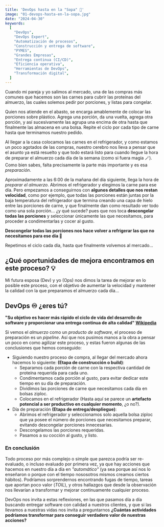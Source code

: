 ```yaml
---
title: 'DevOps hasta en la "Sopa" 🍲'
image: "01-devops-hasta-en-la-sopa.jpg"
date: "2024-04-30"
keywords:
  [
    "DevOps",
    "DevOps Expert",
    "Automatización de procesos",
    "Construcción y entrega de software",
    "PYMES",
    "Grandes Empresas",
    "Entrega continua (CI/CD)",
    "Eficiencia operativa",
    "Herramientas de DevOps",
    "Transformación digital",
  ]
---
```


Cuando mi pareja y yo salimos al mercado, una de las compras más comunes que hacemos son las carnes para cubrir las proteínas del almuerzo, las cuales solemos pedir por porciones, y listas para congelar.

Quien nos atiende en el abasto, se encarga amablemente de colocar las porciones sobre plástico. Agrega una porción, da una vuelta, agrega otra porción, y así sucesivamente las agrupa una encima de otra hasta que finalmente las almacena en una bolsa. Repite el ciclo por cada tipo de carne hasta que terminamos nuestro pedido.

Al llegar a la casa colocamos las carnes en el refrigerador, y como estamos un poco agotados de las compras, nuestro cerebro nos lleva a pensar que el asunto ya está resuelto y que todo estará listo para cuando llegue la hora de preparar el almuerzo cada día de la semana (como si fuera magia 🪄). Como bien sabes, falta precisamente la parte más importante y es esa _preparación_.

Aproximadamente a las 6:00 de la mañana del día siguiente, llega la hora de _preparar el almuerzo_. Abrimos el refrigerador y elegimos la carne para ese día. Pero empezamos a conseguirnos con **algunos detalles que nos restan velocidad**, como por ejemplo, que todas las porciones están juntas por la baja temperatura del refrigerador que termina creando una capa de hielo entre las porciones de carne, y que finalmente dan como resultado ver todo como una sola porción... ¿y qué sucede? pues que nos toca **descongelar todas las porciones** y seleccionar únicamente las que necesitamos, para proceder a condimentarlas y cocer al gusto.

**Descongelar todas las porciones nos hace volver a refrigerar las que no necesitamos para ese día 😬**

Repetimos el ciclo cada día, hasta que finalmente volvemos al mercado...

## ¿Qué oportunidades de mejora encontramos en este proceso? 💡

Mi futura esposa (Dev) y yo (Ops) nos dimos la tarea de mejorar en lo posible este proceso, con el objetivo de aumentar la velocidad y mantener la calidad con la que preparamos el almuerzo cada día...

## DevOps ♾️ ¿eres tú?

**"Su objetivo es hacer más rápido el ciclo de vida del desarrollo de software y proporcionar una entrega continua de alta calidad" [Wikipedia](https://es.wikipedia.org/wiki/DevOps)**

Si vemos el _almuerzo_ como un _producto de software_, el proceso de preparación es un _pipeline_. Así que nos pusimos manos a la obra a pensar un poco en como agilizar este proceso, y estas fueron algunas de las conclusiones que hemos conseguido:

- Siguiendo nuestro proceso de compra, al llegar del mercado ahora hacemos lo siguiente: **(Etapa de construcción o build)**:
  - Separamos cada porción de carne con la respectiva cantidad de proteína requerida para cada uno.
  - Condimentamos cada porción al gusto, para evitar dedicar este tiempo en su día de preparación.
  - Dividimos las porciones de carne que necesitamos cada día en bolsas ziploc.
  - Colocamos en el refrigerador (Hasta aquí se parece un **artefacto potencial a ser productivo en cualquier momento**, ¿o no?).
- Día de preparación **(Etapa de entrega/despliegue)**:
  - Abrimos el refrigerador y seleccionamos solo aquella bolsa ziploc que ya posee el número de porciones que necesitamos preparar, evitando descongelar porciones innecesarias.
  - Descongelamos las porciones requeridas.
  - Pasamos a su cocción al gusto, y listo.

### En conclusión

Todo proceso por más complejo o simple que parezca podría ser re-evaluado, o incluso evaluado por primera vez, ya que hay acciones que hacemos en nuestro día a día en _"automático"_ (ya sea porque así nos lo enseñaron o porque con el tiempo nososotros mismos creamos ciertos hábitos). Podríamos sorprendernos encontrando fugas de tiempo, tareas que aportan poco valor (_TOIL_), y otros hallazgos que desde la observación nos llevarían a transformar y mejorar continuamente cualquier proceso.

DevOps nos invita a estas reflexiones, en las que pasamos día a día buscando entregar software con calidad a nuestros clientes, y que si las llevamos a nuestras vidas nos invita a preguntarnos **¿Cuántas actividades podríamos transformar para conseguir verdadero valor de nuestras acciones?**
